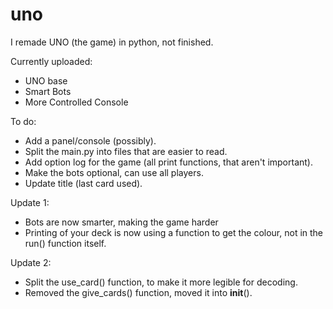 # uno

I remade UNO (the game) in python, not finished.

Currently uploaded:
  - UNO base
  - Smart Bots
  - More Controlled Console


 To do:
  - Add a panel/console (possibly).
  - Split the main.py into files that are easier to read.
  - Add option log for the game (all print functions, that aren't important).
  - Make the bots optional, can use all players.
  - Update title (last card used).
 
 
Update 1:
  - Bots are now smarter, making the game harder
  - Printing of your deck is now using a function to get the colour, not in the run() function itself.

Update 2:
  - Split the use_card() function, to make it more legible for decoding.
  - Removed the give_cards() function, moved it into __init__().
